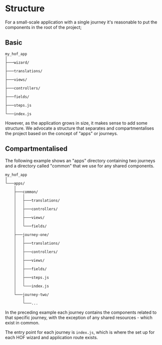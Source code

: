 # Structure

For a small-scale application with a single journey it's reasonable to put the components in the root of the project;

## Basic

```
my_hof_app
│
├───wizard/
│
├───translations/
│
├───views/
│
├───controllers/
│
├───fields/
│
├───steps.js
│
└───index.js

```

However, as the application grows in size, it makes sense to add some structure. We advocate a structure that separates and compartmentalises the project based on the concept of "apps" or journeys.

## Compartmentalised

The following example shows an "apps" directory containing two journeys and a directory called "common" that we use for any shared components.

```
my_hof_app
│
└───apps/
    │
    ├───common/
    │   │
    │   ├───translations/
    │   │
    │   ├───controllers/
    │   │
    │   ├───views/
    │   │
    │   └───fields/
    │
    ├───journey-one/
    │   │
    │   ├───translations/
    │   │
    │   ├───controllers/
    │   │
    │   ├───views/
    │   │
    │   ├───fields/
    │   │
    │   ├───steps.js
    │   │
    │   └───index.js
    │
    └───journey-two/
        │
        └───...
```

In the preceding example each journey contains the components related to that specific journey, with the exception of any shared resources - which exist in common.

The entry point for each journey is `index.js`, which is where the set up for each HOF wizard and application route exists.

